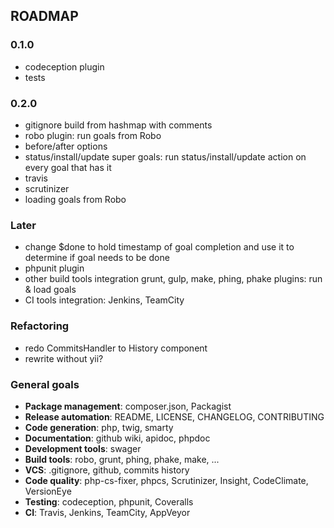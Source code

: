 ROADMAP
-------

### 0.1.0

- codeception plugin
- tests

### 0.2.0

- gitignore build from hashmap with comments
- robo plugin: run goals from Robo
- before/after options
- status/install/update super goals: run status/install/update action on every goal that has it
- travis
- scrutinizer
- loading goals from Robo

### Later

- change $done to hold timestamp of goal completion and use it to determine if goal needs to be done
- phpunit plugin
- other build tools integration grunt, gulp, make,  phing, phake plugins: run & load goals
- CI tools integration: Jenkins, TeamCity

### Refactoring

- redo CommitsHandler to History component
- rewrite without yii?

### General goals

- **Package management**: composer.json, Packagist
- **Release automation**: README, LICENSE, CHANGELOG, CONTRIBUTING
- **Code generation**: php, twig, smarty
- **Documentation**: github wiki, apidoc, phpdoc
- **Development tools**: swager
- **Build tools**: robo, grunt, phing, phake, make, ...
- **VCS**: .gitignore, github, commits history
- **Code quality**: php-cs-fixer, phpcs, Scrutinizer, Insight, CodeClimate, VersionEye
- **Testing**: codeception, phpunit, Coveralls
- **CI**: Travis, Jenkins, TeamCity, AppVeyor

